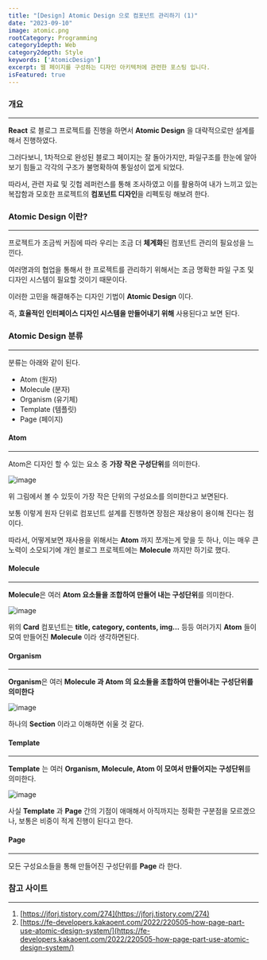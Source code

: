 ```yaml
---
title: "[Design] Atomic Design 으로 컴포넌트 관리하기 (1)"
date: "2023-09-10"
image: atomic.png
rootCategory: Programming
category1depth: Web
category2depth: Style
keywords: ['AtomicDesign']
excerpt: 웹 페이지를 구성하는 디자인 아키텍처에 관련한 포스팅 입니다.
isFeatured: true
---
```


### 개요

---

**React** 로 블로그 프로젝트를 진행을 하면서 **Atomic Design** 을 대략적으로만 설계를 해서 진행하였다.

그러다보니, 1차적으로 완성된 블로그 페이지는 잘 돌아가지만, 파일구조를 한눈에 알아보기 힘들고 각각의 구조가 불명확하여 통일성이 없게 되었다.

따라서, 관련 자료 및 깃헙 레퍼런스를 통해 조사하였고 이를 활용하여 내가 느끼고 있는 복잡함과 모호한 프로젝트의 **컴포넌트 디자인**을 리펙토링 해보려 한다.


### Atomic Design 이란?

---

프로젝트가 조금씩 커짐에 따라 우리는 조금 더 **체계화**된 컴포넌트 관리의 필요성을 느낀다.

여러명과의 협업을 통해서 한 프로젝트를 관리하기 위해서는 조금 명확한 파일 구조 및 디자인 시스템이 필요할 것이기 때문이다.

이러한 고민을 해결해주는 디자인 기법이 **Atomic Design** 이다.

즉, **효율적인 인터페이스 디자인 시스템을 만들어내기 위해** 사용된다고 보면 된다.

### Atomic Design 분류

---

분류는 아래와 같이 된다.

- Atom (원자)
- Molecule (분자)
- Organism (유기체)
- Template (템플릿)
- Page (페이지)

#### Atom
---

Atom은 디자인 할 수 있는 요소 중 **가장 작은 구성단위**를 의미한다.

![image](https://github.com/jjou33/next-hippo-blog/assets/56063287/740709d0-2f01-47c7-9ff9-b975321c7779)

위 그림에서 볼 수 있듯이 가장 작은 단위의 구성요소를 의미한다고 보면된다.

보통 이렇게 원자 단위로 컴포넌트 설계를 진행하면 장점은 재상용이 용이해 진다는 점이다.

따라서, 어떻게보면 재사용을 위해서는 **Atom** 까지 쪼개는게 맞을 듯 하나, 이는 매우 큰 노력이 소모되기에 개인 블로그 프로젝트에는 **Molecule** 까지만 하기로 했다.

#### Molecule

---

**Molecule**은 여러 **Atom 요소들을 조합하여 만들어 내는 구성단위**를 의미한다.


![image](https://github.com/jjou33/next-hippo-blog/assets/56063287/1e45cbc3-b7f3-448e-8f21-b60a402c1b49)

위의 **Card** 컴포넌트는 **title, category, contents, img...** 등등 여러가지 **Atom** 들이 모여 만들어진 **Molecule** 이라 생각하면된다.

#### Organism

---

**Organism**은 여러 **Molecule 과 Atom 의 요소들을 조합하여 만들어내는 구성단위를 의미한다**

![image](https://github.com/jjou33/next-hippo-blog/assets/56063287/fdb941b8-fa83-4e5c-8efa-d1230217838d)

하나의 **Section** 이라고 이해하면 쉬울 것 같다.


#### Template

---

**Template** 는 여러 **Organism, Molecule, Atom 이 모여서 만들어지는 구성단위**를 의미한다.

![image](https://github.com/jjou33/next-hippo-blog/assets/56063287/335cc8fa-4d40-4ec6-a26c-6f47ca3751e5)


사실 **Template** 과 **Page** 간의 기점이 애매해서 아직까지는 정확한 구분점을 모르겠으나, 보통은 비중이 적게 진행이 된다고 한다.

#### Page

---

모든 구성요소들을 통해 만들어진 구성단위를 **Page** 라 한다.


### 참고 사이트

---

1. [https://jforj.tistory.com/274](https://jforj.tistory.com/274)
2. [https://fe-developers.kakaoent.com/2022/220505-how-page-part-use-atomic-design-system/](https://fe-developers.kakaoent.com/2022/220505-how-page-part-use-atomic-design-system/)
